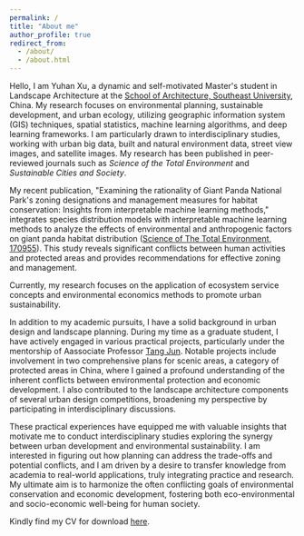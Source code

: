 ```yaml
---
permalink: /
title: "About me"
author_profile: true
redirect_from: 
  - /about/
  - /about.html
---
```


Hello, I am Yuhan Xu, a dynamic and self-motivated Master's student in Landscape Architecture at the [School of Architecture, Southeast University](https://arch.seu.edu.cn/jz_en/main.psp), China. My research focuses on environmental planning, sustainable development, and urban ecology, utilizing geographic information system (GIS) techniques, spatial statistics, machine learning algorithms, and deep learning frameworks. I am particularly drawn to interdisciplinary studies, working with urban big data, built and natural environment data, street view images, and satellite images. My research has been published in peer-reviewed journals such as *Science of the Total Environment* and *Sustainable Cities and Society*. 

My recent publication, "Examining the rationality of Giant Panda National Park's zoning designations and management measures for habitat conservation: Insights from interpretable machine learning methods," integrates species distribution models with interpretable machine learning methods to analyze the effects of environmental and anthropogenic factors on giant panda habitat distribution ([Science of The Total Environment, 170955](https://yuhanxu.top/publication/2024-02-13-paper)). This study reveals significant conflicts between human activities and protected areas and provides recommendations for effective zoning and management.

Currently, my research focuses on the application of ecosystem service concepts and environmental economics methods to promote urban sustainability.

In addition to my academic pursuits, I have a solid background in urban design and landscape planning. During my time as a graduate student, I have actively engaged in various practical projects, particularly under the mentorship of Aassociate Professor [Tang Jun](https://arch.seu.edu.cn/jz_en/2019/1116/c41171a410236/page.htm). Notable projects include involvement in two comprehensive plans for scenic areas, a category of protected areas in China, where I gained a profound understanding of the inherent conflicts between environmental protection and economic development. I also contributed to the landscape architecture components of several urban design competitions, broadening my perspective by participating in interdisciplinary discussions.

These practical experiences have equipped me with valuable insights that motivate me to conduct interdisciplinary studies exploring the synergy between urban development and environmental sustainability. I am interested in figuring out how planning can address the trade-offs and potential conflicts, and I am driven by a desire to transfer knowledge from academia to real-world applications, truly integrating practice and research. My ultimate aim is to harmonize the often conflicting goals of environmental conservation and economic development, fostering both eco-environmental and socio-economic well-being for human society.

Kindly find my CV for download [here](http://sealxuyh.github.io/files/20240528CV_Yuhan.pdf).
